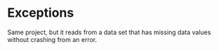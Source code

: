 # Exceptions

Same project, but it reads from a data set that has missing data values without
crashing from an error.
